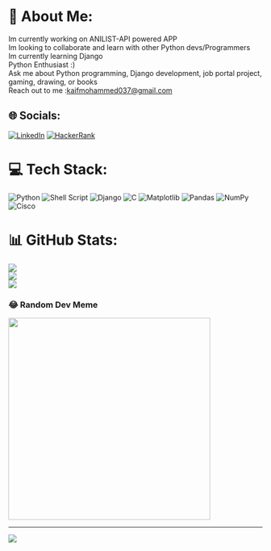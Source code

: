 # 💫 About Me:
Im currently working on ANILIST-API powered APP <br>Im looking to collaborate and learn with other Python devs/Programmers<br>Im currently learning Django<br>Python Enthusiast :)<br>Ask me about Python programming, Django development, job portal project, gaming, drawing, or books<br>Reach out to me :kaifmohammed037@gmail.com<br>


## 🌐 Socials:
[![LinkedIn](https://img.shields.io/badge/LinkedIn-%230077B5.svg?logo=linkedin&logoColor=white)](https://linkedin.com/in/mohammed-kaif-a7793923a)
[![HackerRank](https://img.shields.io/badge/HackerRank-kaifmohammed037-green)](https://www.hackerrank.com/profile/kaifmohammed037)

# 💻 Tech Stack:
![Python](https://img.shields.io/badge/python-3670A0?style=for-the-badge&logo=python&logoColor=ffdd54) ![Shell Script](https://img.shields.io/badge/shell_script-%23121011.svg?style=for-the-badge&logo=gnu-bash&logoColor=white) ![Django](https://img.shields.io/badge/django-%23092E20.svg?style=for-the-badge&logo=django&logoColor=white) ![C](https://img.shields.io/badge/c-%2300599C.svg?style=for-the-badge&logo=c&logoColor=white) ![Matplotlib](https://img.shields.io/badge/Matplotlib-%23ffffff.svg?style=for-the-badge&logo=Matplotlib&logoColor=black) ![Pandas](https://img.shields.io/badge/pandas-%23150458.svg?style=for-the-badge&logo=pandas&logoColor=white) ![NumPy](https://img.shields.io/badge/numpy-%23013243.svg?style=for-the-badge&logo=numpy&logoColor=white) ![Cisco](https://img.shields.io/badge/cisco-%23049fd9.svg?style=for-the-badge&logo=cisco&logoColor=black)
# 📊 GitHub Stats:
![](https://github-readme-stats.vercel.app/api?username=MohammedKaif037&theme=dark&hide_border=false&include_all_commits=false&count_private=false)<br/>
![](https://github-readme-streak-stats.herokuapp.com/?user=MohammedKaif037&theme=dark&hide_border=false)<br/>
![](https://github-readme-stats.vercel.app/api/top-langs/?username=MohammedKaif037&theme=dark&hide_border=false&include_all_commits=false&count_private=false&layout=compact)

### 😂 Random Dev Meme
<img src='https://preview.redd.it/va91go15ogyc1.png?width=1080&crop=smart&auto=webp&s=224bc03863b09bdd9456bb1631dd3df446a39482' style="height: 400px;"/>

---
[![](https://visitcount.itsvg.in/api?id=MohammedKaif037&icon=0&color=0)](https://visitcount.itsvg.in)

<!-- Proudly created with GPRM ( https://gprm.itsvg.in ) -->
